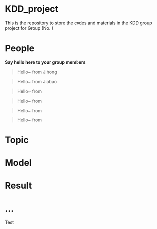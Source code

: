 # KDD_project
This is the repository to store the codes and materials in the KDD group project for Group (No. )


# People

**Say hello here to your group members**


> Hello~ from Jihong

> Hello~ from Jiabao

> Hello~ from

> Hello~ from

> Hello~ from

> Hello~ from


# Topic

# Model

# Result

# ...

Test
